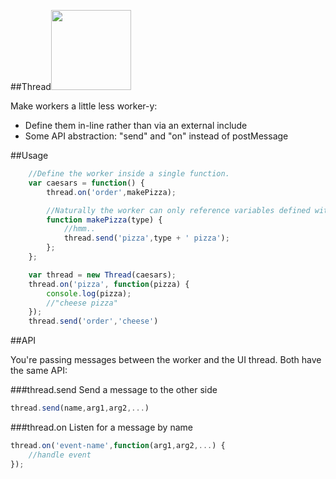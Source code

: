 ##Thread<img src="https://raw.github.com/itsjoesullivan/thread/master/badge.png" width=128/>

Make workers a little less worker-y:
- Define them in-line rather than via an external include
- Some API abstraction: "send" and "on" instead of postMessage

##Usage

```javascript
	//Define the worker inside a single function.
	var caesars = function() {
		thread.on('order',makePizza);

		//Naturally the worker can only reference variables defined within this scope
		function makePizza(type) {
			//hmm..
			thread.send('pizza',type + ' pizza');
		};
	};

	var thread = new Thread(caesars);
	thread.on('pizza', function(pizza) {
		console.log(pizza);
		//"cheese pizza"
	});
	thread.send('order','cheese')
```

##API

You're passing messages between the worker and the UI thread. Both have the same API:

###thread.send
Send a message to the other side
```javascript
thread.send(name,arg1,arg2,...)
```

###thread.on
Listen for a message by name
```javascript
thread.on('event-name',function(arg1,arg2,...) {
	//handle event
});
```

